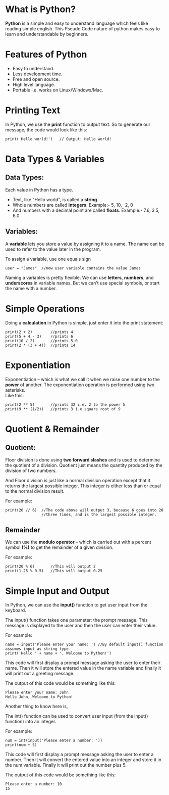 # What is Python?
**Python** is a simple and easy to understand language which feels like reading simple english. This Pseudo Code nature of python makes easy to learn and understandable by beginners.

# Features of Python
- Easy to understand.
- Less development time.
- Free and open source.
- High level language.
- Portable i.e. works on Linux/Windows/Mac.

# Printing Text
In Python, we use the **print** function to output text.
So to generate our message, the code would look like this: <br>
```
print('Hello world!')   // Output: Hello world!
```

# Data Types & Variables
## Data Types:
Each value in Python has a type.

- Text, like "Hello world", is called a **string**.
- Whole numbers are called **integers**. Example:- 5, 10, -2, 0
- And numbers with a decimal point are called **floats**. Example:- 7.6, 3.5, 6.0

## Variables:
A **variable** lets you store a value by assigning it to a name. The name can be used to refer to the value later in the program.

To assign a variable, use one equals sign
```
user = "James"  //now user variable contains the value James
```

Naming a variables is pretty flexible. We can use **letters**, **numbers**, and **underscores** in variable names. But we can’t use special symbols, or start the name with a number.

# Simple Operations
Doing a **calculation** in Python is simple, just enter it into the print statement: <br>
```
print(2 + 2)        //prints 4
print(5 + 4 - 3)    //prints 6
print(10 / 2)       //prints 5.0
print(2 * (3 + 4))  //prints 14
```

# Exponentiation
Exponentiation – which is what we call it when we raise one number to the **power** of another. The exponentiation operation is performed using two asterisks. <br>
Like this:
```
print(2 ** 5)       //prints 32 i.e. 2 to the power 5
print(9 ** (1/2))   //prints 3 i.e square root of 9
```

# Quotient & Remainder
## Quotient:
Floor division is done using **two forward slashes** and is used to determine the quotient of a division. Quotient just means the quantity produced by the division of two numbers.

And Floor division is just like a normal division operation except that it returns the largest possible integer. This integer is either less than or equal to the normal division result.

For example:
```
print(20 // 6)  //The code above will output 3, because 6 goes into 20 
                //three times, and is the largest possible integer.
```

## Remainder
We can use the **modulo operator** – which is carried out with a percent symbol **(%)** to get the remainder of a given division.

For example:
```
print(20 % 6)       //This will output 2
print(1.25 % 0.5)   //This will output 0.25
```

# Simple Input and Output
In Python, we can use the **input()** function to get user input from the keyboard.

The input() function takes one parameter: the prompt message. This message is displayed to the user and then the user can enter their value.

For example:
```
name = input('Please enter your name: ') //By default input() function assumes input as string type
print('Hello ' + name + ', Welcome to Python!')
```

This code will first display a prompt message asking the user to enter their name. Then it will store the entered value in the name variable and finally it will print out a greeting message.

The output of this code would be something like this:
```
Please enter your name: John
Hello John, Welcome to Python!
```

Another thing to know here is,

The int() function can be used to convert user input (from the input() function) into an integer.

For example:
```
num = int(input('Please enter a number: '))
print(num + 5)
```

This code will first display a prompt message asking the user to enter a number. Then it will convert the entered value into an integer and store it in the num variable. Finally it will print out the number plus 5.

The output of this code would be something like this:
```
Please enter a number: 10
15
```
